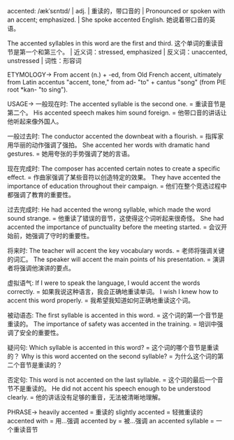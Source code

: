 accented: /ækˈsɛntɪd/ | adj. | 重读的，带口音的 |  Pronounced or spoken with an accent; emphasized. |  She spoke accented English. 她说着带口音的英语。

The accented syllables in this word are the first and third.  这个单词的重读音节是第一个和第三个。 | 近义词：stressed, emphasized | 反义词：unaccented, unstressed | 词性：形容词

ETYMOLOGY->
From accent (n.) + -ed, from Old French accent,  ultimately from Latin accentus "accent, tone,"  from ad- "to" + cantus "song" (from PIE root *kan- "to sing").

USAGE->
一般现在时:
The accented syllable is the second one. = 重读音节是第二个。
His accented speech makes him sound foreign. = 他带口音的讲话让他听起来像外国人。

一般过去时:
The conductor accented the downbeat with a flourish. = 指挥家用华丽的动作强调了强拍。
She accented her words with dramatic hand gestures. = 她用夸张的手势强调了她的言语。


现在完成时:
The composer has accented certain notes to create a specific effect. = 作曲家强调了某些音符以创造特定的效果。
They have accented the importance of education throughout their campaign. = 他们在整个竞选过程中都强调了教育的重要性。

过去完成时:
He had accented the wrong syllable, which made the word sound strange. = 他重读了错误的音节，这使得这个词听起来很奇怪。
She had accented the importance of punctuality before the meeting started. = 会议开始前，她强调了守时的重要性。

将来时:
The teacher will accent the key vocabulary words. = 老师将强调关键的词汇。
The speaker will accent the main points of his presentation. = 演讲者将强调他演讲的要点。


虚拟语气:
If I were to speak the language, I would accent the words correctly. = 如果我说这种语言，我会正确地重读单词。
I wish I knew how to accent this word properly. = 我希望我知道如何正确地重读这个词。


被动语态:
The first syllable is accented in this word. = 这个词的第一个音节是重读的。
The importance of safety was accented in the training. = 培训中强调了安全的重要性。


疑问句:
Which syllable is accented in this word? = 这个词的哪个音节是重读的？
Why is this word accented on the second syllable? = 为什么这个词的第二个音节是重读的？


否定句:
This word is not accented on the last syllable. = 这个词的最后一个音节不是重读的。
He did not accent his speech enough to be understood clearly. = 他的讲话没有足够的重音，无法被清晰地理解。



PHRASE->
heavily accented = 重读的
slightly accented = 轻微重读的
accented with = 用...强调
accented by = 被...强调
an accented syllable = 一个重读音节
